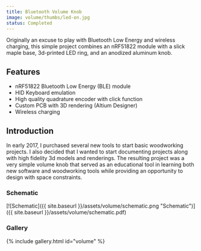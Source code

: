 ```yaml
---
title: Bluetooth Volume Knob
image: volume/thumbs/led-on.jpg
status: Completed
---
```


Originally an excuse to play with Bluetooth Low Energy and wireless charging, this simple project combines an nRF51822 module with a slick maple base, 3d-printed LED ring, and an anodized aluminum knob.<!-- more -->

## Features ##
* nRF51822 Bluetooth Low Energy (BLE) module
* HID Keyboard emulation
* High quality quadrature encoder with click function
* Custom PCB with 3D rendering (Altium Designer)
* Wireless charging

## Introduction ##
In early 2017, I purchased several new tools to start basic woodworking projects.  I also decided that I wanted to start documenting projects along with high fidelity 3d models and renderings.  The resulting project was a very simple volume knob that served as an educational tool in learning both new software and woodworking tools while providing an opportunity to design with space constraints.

### Schematic ###
[![Schematic]({{ site.baseurl }}/assets/volume/schematic.png "Schematic")]({{ site.baseurl }}/assets/volume/schematic.pdf)

### Gallery ###
{% include gallery.html id="volume" %}